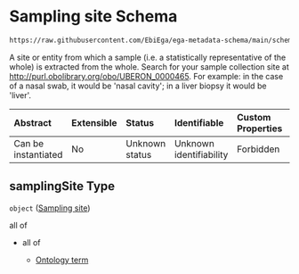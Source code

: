 # Sampling site Schema

```txt
https://raw.githubusercontent.com/EbiEga/ega-metadata-schema/main/schemas/EGA.sample.json#/properties/sampleCollection/properties/samplingSite
```

A site or entity from which a sample (i.e. a statistically representative of the whole) is extracted from the whole. Search for your sample collection site at <http://purl.obolibrary.org/obo/UBERON_0000465>. For example: in the case of a nasal swab, it would be 'nasal cavity'; in a liver biopsy it would be 'liver'.

| Abstract            | Extensible | Status         | Identifiable            | Custom Properties | Additional Properties | Access Restrictions | Defined In                                                                   |
| :------------------ | :--------- | :------------- | :---------------------- | :---------------- | :-------------------- | :------------------ | :--------------------------------------------------------------------------- |
| Can be instantiated | No         | Unknown status | Unknown identifiability | Forbidden         | Allowed               | none                | [EGA.sample.json\*](../../../schemas/EGA.sample.json "open original schema") |

## samplingSite Type

`object` ([Sampling site](ega-10-properties-sample-collection-descriptor-properties-sampling-site.md))

all of

*   all of

    *   [Ontology term](ega-4-defs-ontology-term.md "check type definition")
